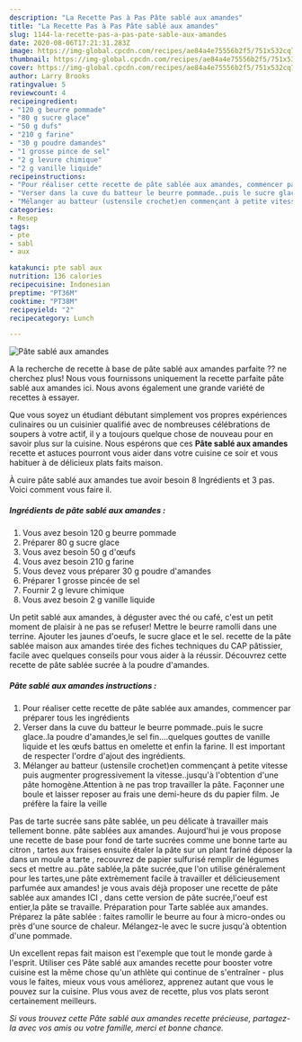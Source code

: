 ```yaml
---
description: "La Recette Pas à Pas Pâte sablé aux amandes"
title: "La Recette Pas à Pas Pâte sablé aux amandes"
slug: 1144-la-recette-pas-a-pas-pate-sable-aux-amandes
date: 2020-08-06T17:21:31.283Z
image: https://img-global.cpcdn.com/recipes/ae84a4e75556b2f5/751x532cq70/pate-sable-aux-amandes-photo-principale-de-la-recette.jpg
thumbnail: https://img-global.cpcdn.com/recipes/ae84a4e75556b2f5/751x532cq70/pate-sable-aux-amandes-photo-principale-de-la-recette.jpg
cover: https://img-global.cpcdn.com/recipes/ae84a4e75556b2f5/751x532cq70/pate-sable-aux-amandes-photo-principale-de-la-recette.jpg
author: Larry Brooks
ratingvalue: 5
reviewcount: 4
recipeingredient:
- "120 g beurre pommade"
- "80 g sucre glace"
- "50 g dufs"
- "210 g farine"
- "30 g poudre damandes"
- "1 grosse pince de sel"
- "2 g levure chimique"
- "2 g vanille liquide"
recipeinstructions:
- "Pour réaliser cette recette de pâte sablée aux amandes, commencer par préparer tous les ingrédients"
- "Verser dans la cuve du batteur le beurre pommade..puis le sucre glace..la poudre d&#39;amandes,le sel fin....quelques gouttes de vanille liquide et les œufs battus en omelette et enfin la farine. Il est important de respecter l&#39;ordre d&#39;ajout des ingrédients."
- "Mélanger au batteur (ustensile crochet)en commençant à petite vitesse puis augmenter progressivement la vitesse..jusqu&#39;à l&#39;obtention d&#39;une pâte homogène.Attention à ne pas trop travailler la pâte. Façonner une boule et laisser reposer au frais une demi-heure ds du papier film. Je préfère la faire la veille"
categories:
- Resep
tags:
- pte
- sabl
- aux

katakunci: pte sabl aux 
nutrition: 136 calories
recipecuisine: Indonesian
preptime: "PT36M"
cooktime: "PT38M"
recipeyield: "2"
recipecategory: Lunch

---
```



![Pâte sablé aux amandes](https://img-global.cpcdn.com/recipes/ae84a4e75556b2f5/751x532cq70/pate-sable-aux-amandes-photo-principale-de-la-recette.jpg)

A la recherche de recette à base de pâte sablé aux amandes parfaite ?? ne cherchez plus! Nous vous fournissons uniquement la recette parfaite pâte sablé aux amandes ici. Nous avons également une grande variété de recettes à essayer.

Que vous soyez un étudiant débutant simplement vos propres expériences culinaires ou un cuisinier qualifié avec de nombreuses célébrations de soupers à votre actif, il y a toujours quelque chose de nouveau pour en savoir plus sur la cuisine. Nous espérons que ces <strong> Pâte sablé aux amandes </strong> recette et astuces pourront vous aider dans votre cuisine ce soir et vous habituer à de délicieux plats faits maison.

<!--inarticleads1-->

À cuire pâte sablé aux amandes tue avoir besoin 8 Ingrédients et 3 pas. Voici comment vous faire il.

##### Ingrédients de pâte sablé aux amandes :

1. Vous avez besoin 120 g beurre pommade
1. Préparer 80 g sucre glace
1. Vous avez besoin 50 g d&#39;œufs
1. Vous avez besoin 210 g farine
1. Vous devez vous préparer 30 g poudre d&#39;amandes
1. Préparer 1 grosse pincée de sel
1. Fournir 2 g levure chimique
1. Vous avez besoin 2 g vanille liquide


Un petit sablé aux amandes, à déguster avec thé ou café, c&#39;est un petit moment de plaisir à ne pas se refuser! Mettre le beurre ramolli dans une terrine. Ajouter les jaunes d&#39;oeufs, le sucre glace et le sel. recette de la pâte sablée maison aux amandes tirée des fiches techniques du CAP pâtissier, facile avec quelques conseils pour vous aider à la réussir. Découvrez cette recette de pâte sablée sucrée à la poudre d&#39;amandes. 

<!--inarticleads2-->

##### Pâte sablé aux amandes instructions :

1. Pour réaliser cette recette de pâte sablée aux amandes, commencer par préparer tous les ingrédients
1. Verser dans la cuve du batteur le beurre pommade..puis le sucre glace..la poudre d&#39;amandes,le sel fin....quelques gouttes de vanille liquide et les œufs battus en omelette et enfin la farine. Il est important de respecter l&#39;ordre d&#39;ajout des ingrédients.
1. Mélanger au batteur (ustensile crochet)en commençant à petite vitesse puis augmenter progressivement la vitesse..jusqu&#39;à l&#39;obtention d&#39;une pâte homogène.Attention à ne pas trop travailler la pâte. Façonner une boule et laisser reposer au frais une demi-heure ds du papier film. Je préfère la faire la veille


Pas de tarte sucrée sans pâte sablée, un peu délicate à travailler mais tellement bonne. pâte sablées aux amandes. Aujourd&#39;hui je vous propose une recette de base pour fond de tarte sucrées comme une bonne tarte au citron , tartes aux fraises ensuite étaler la pâte sur un plant fariné déposer la dans un moule a tarte , recouvrez de papier sulfurisé remplir de légumes secs et mettre au..pâte sablée,la pâte sucrée,que l&#39;on utilise généralement pour les tartes,une pâte extrèmement facile à travailler et délicieusement parfumée aux amandes! je vous avais déjà proposer une recette de pâte sablée aux amandes ICI , dans cette version de pâte sucrée,l&#39;oeuf est entier,la pâte se travaille. Préparation pour Tarte sablée aux amandes. Préparez la pâte sablée : faites ramollir le beurre au four à micro-ondes ou près d&#39;une source de chaleur. Mélangez-le avec le sucre jusqu&#39;à obtention d&#39;une pommade. 

<!--inarticleads1-->

<p>
Un excellent repas fait maison est l'exemple que tout le monde garde à l'esprit. Utiliser ces Pâte sablé aux amandes recette pour booster votre cuisine est la même chose qu'un athlète qui continue de s'entraîner - plus vous le faites, mieux vous vous améliorez, apprenez autant que vous le pouvez sur la cuisine. Plus vous avez de recette, plus vos plats seront certainement meilleurs.
</p>

<p>
<i>Si vous trouvez cette Pâte sablé aux amandes recette précieuse, partagez-la avec vos amis ou votre famille, merci et bonne chance.</i>
</p>
